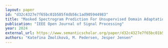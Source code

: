 ```yaml
---
layout: paper
id: "d32c4327e7f65bc01b585f4db56c1ad905944983"
title: "Masked Spectrogram Prediction For Unsupervised Domain Adaptation In Speech Enhancement"
publication: "IEEE Open Journal of Signal Processing"
year: 2024
external_url: https://www.semanticscholar.org/paper/d32c4327e7f65bc01b585f4db56c1ad905944983
authors: "Kateřina Žmolíková, M. Pedersen, Jesper Jensen"
---
```

